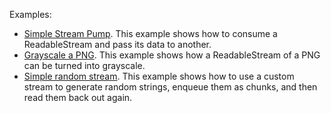 Examples:
* [Simple Stream Pump](http://mdn.github.io/dom-examples/streams/simple-pump.html). This example shows how to consume a ReadableStream and pass its data to another.
* [Grayscale a PNG](http://mdn.github.io/dom-examples/streams/grayscale-png.html). This example shows how a ReadableStream of a PNG can be turned into grayscale.
* [Simple random stream](http://mdn.github.io/dom-examples/streams/simple-random-stream.html). This example shows how to use a custom stream to generate random strings, enqueue them as chunks, and then read them back out again. 
